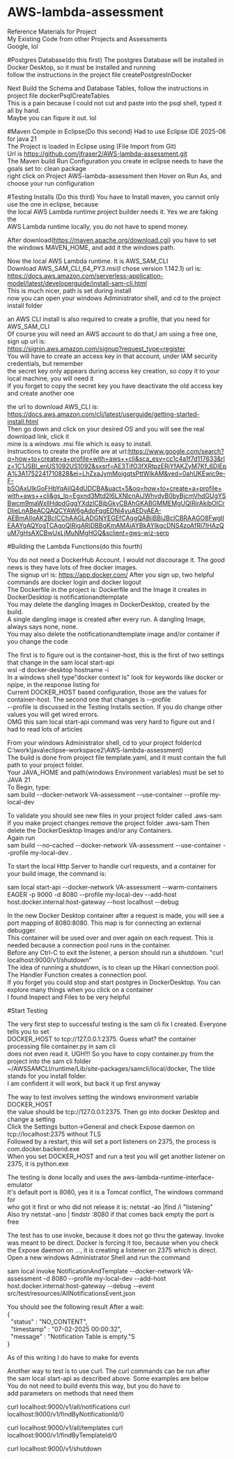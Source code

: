 # AWS-lambda-assessment

Reference Materials for Project<br/>
My Existing Code from other Projects and Assessments<br/>
Google, lol<br/>

#Postgres Database(do this first)
The postgres Database will be installed in Docker Desktop, so it must be installed and running<br/>
follow the instructions in the project file createPostgresInDocker<br/>

Next Build the Schema and Database Tables, follow the instructions in project file dockerPsqlCreateTables<br/>
This is a pain because I could not cut and paste into the psql shell, typed it all by hand.<br/>
Maybe you can fiqure it out. lol <br/>

#Maven Compile in Eclipse(Do this second)
Had to use Eclipse IDE 2025-06 for java 21<br/>
The Project is loaded in Eclipse using (File Import from Git)<br/>
Url is https://github.com/jfraser2/AWS-lambda-assessment.git<br/>
The Maven build Run Configuration you create in eclipse needs to have the goals set to: clean package<br/>
right click on Project AWS-lambda-assessment then Hover on Run As, and choose your run configuration<br/>

#Testing Installs (Do this third)
You have to Install maven, you cannot only use the one in eclipse, because<br/>
the local AWS Lambda runtime project builder needs it. Yes we are faking the <br/>
AWS Lambda runtime locally, you do not have to spend money.<br/>

After download(https://maven.apache.org/download.cgi) you have to set<br/>
the windows MAVEN\_HOME, and add it the windows path.<br/>

Now the local AWS Lambda runtime. It is AWS_SAM_CLI<br/>
Download AWS_SAM_CLI_64_PY3.msi(I chose version 1.142.1) url is:<br/>
https://docs.aws.amazon.com/serverless-application-model/latest/developerguide/install-sam-cli.html<br/>
This is much nicer, path is set during install<br/>
now you can open your windows Administrator shell, and cd to the project install folder<br/>

an AWS CLI install is also required to create a profile, that you need for AWS_SAM_CLI<br/>
Of course you will need an AWS account to do that,I am using a free one, sign up url is:<br/>
https://signin.aws.amazon.com/signup?request_type=register<br/>
You will have to create an access key in that account, under IAM security credentials, but remember<br/>
the secret key only appears during access key creation, so copy it to your local machine, you will need it<br/>
If you forget to copy the secret key you have deactivate the old access key and create another one<br/>

the url to download AWS_CLI is: https://docs.aws.amazon.com/cli/latest/userguide/getting-started-install.html<br/>
Then go down and click on your desired OS and you will see the real download link, click it<br/>
mine is a windows .msi file which is easy to install.<br/>
Instructions to create the profile are at url:https://www.google.com/search?q=how+to+create+a+profile+with+aws++cli&sca_esv=cc1c4a1f7d117633&rlz=1C1JSBI_enUS1092US1092&sxsrf=AE3TifO3fXRtpzERjYfAKZyM7Kf_6DIEpA%3A1752241710828&ei=LhZxaJymMoigqtsPttWIkAM&ved=0ahUKEwic9e-F-bSOAxUIkGoFHbYqAjIQ4dUDCBA&uact=5&oq=how+to+create+a+profile+with+aws++cli&gs_lp=Egxnd3Mtd2l6LXNlcnAiJWhvdyB0byBjcmVhdGUgYSBwcm9maWxlIHdpdGggYXdzICBjbGkyCBAhGKABGMMEMgUQIRirAkibOlCrDljeLnABeACQAQCYAW6gAdoFqgEDNi4yuAEDyAEA-AEBmAIIoAK2BcICChAAGLADGNYEGEfCAggQABiiBBiJBcICBRAAGO8FwgIIEAAYgAQYogTCAgoQIRigARjDBBgKmAMAiAYBkAYIkgcDNS4zoAfRI7IHAzQuM7gHsAXCBwUxLjMuNMgHGQ&sclient=gws-wiz-serp<br/>

#Building the Lambda Functions(do this fourth)

You do not need a DockerHub Account. I would not discourage it. The good news is they have lots of free docker images.<br/>
The signup url is: https://app.docker.com/ After you sign up, two helpful commands are docker login and docker logout<br/>
The Dockerfile in the project is: Dockerfile and the Image it creates in DockerDesktop is notificationandtemplate<br/>
You may delete the dangling Images in DockerDesktop, created by the build.<br/>
A single dangling image is created after every run. A dangling Image, always says none, none.<br/>
You may also delete the notificationandtemplate image and/or container if you change the code<br/>

The first is to figure out is the container-host, this is the first of two settings that change in the sam local start-api<br/>
wsl -d docker-desktop hostname -i<br/>
In a windows shell type"docker context ls" look for keywords like docker or npipe, in the response listing for<br/>
Current DOCKER_HOST based configuration, those are the values for container-host. The second one that changes is --profile<br/>
--profile is discussed in the Testing Installs section. If you do change other values you will get wired errors.<br/>
OMG this sam local start-api command was very hard to figure out and I had to read lots of articles

From your windows Administrator shell, cd to your project folder(cd C:\work\java\eclipse-workspace2\AWS-lambda-assessment)<br/>
The build is done from project file template.yaml, and it must contain the full path to your project folder.<br/>
Your JAVA_HOME and path(windows Environment variables) must be set to JAVA 21<br/>
To Begin, type:<br/>
sam build --docker-network VA-assessment --use-container --profile my-local-dev<br/>

To validate you should see new files in your project folder called .aws-sam<br/>
If you make project changes remove the project folder .aws-sam Then delete the DockerDesktop Images and/or any Containers.<br/>
Again run<br/>
sam build --no-cached  --docker-network VA-assessment --use-container --profile my-local-dev .<br/>

To start the local Http Server to handle curl requests, and a container for your build image, the command is: <br/>

sam local start-api --docker-network VA-assessment --warm-containers EAGER -p 9000 -d 8080 --profile my-local-dev --add-host host.docker.internal:host-gateway --host localhost --debug<br/> 

In the new Docker Desktop container after a request is made, you will see a port mapping of 8080:8080. This map is for connecting an external debugger.<br/>
This container will be used over and over again on each request. This is needed because a connection pool runs in the container.</br>
Before any Ctrl-C to exit the listener, a person should run a shutdown. "curl localhost:9000/v1/shutdown"<br/>
The idea of running a shutdown, is to clean up the Hikari connection pool. The Handler Function creates a connection pool. <br/>
If you forget you could stop and start postgres in DockerDesktop. You can explore many things when you click on a container<br/>
I found Inspect and Files to be very helpful<br/>

#Start Testing

The very first step to successful testing is the sam cli fix I created. Everyone tells you to set<br/>
DOCKER_HOST to tcp://127.0.0.1:2375. Guess what? the container processing file container.py in sam cli<br/>
does not even read it. UGH!!! So you have to copy container.py from the project into the sam cli folder<br/>
~/AWSSAMCLI/runtime/Lib/site-packages/samcli/local/docker, The tilde stands for you install folder.<br/>
I am confident it will work, but back it up first anyway<br/>
 

The way to test involves setting the windows environment variable DOCKER_HOST<br/>
the value should be tcp://127.0.0.1:2375. Then go into docker Desktop and change a setting<br/>
Click the Settings button->General and check Expose daemon on tcp://localhost:2375 without TLS<br/>
Followed by a restart, this will set a port listeners on 2375, the process is com.docker.backend.exe<br/>
When you set DOCKER_HOST and run a test you will get another listener on 2375, it is python.exe<br/>

The testing is done locally and uses the aws-lambda-runtime-interface-emulator<br/>
It's default port is 8080, yes it is a Tomcat conflict, The windows command for<br/>
who got it first or who did not release it is: netstat -ao |find /i "listening"<br/>
Also try netstat -ano | findstr :8080 if that comes back empty the port is free<br/>

The test has to use invoke, because it does not go thru the gateway. Invoke was meant to be direct. Docker is
forcing it too, because when you check the Expose daemon on ..., it is creating a listener on 2375 which is direct. <br/>
Open a new windows Administrator Shell and run the command<br/>

sam local invoke NotificationAndTemplate --docker-network VA-assessment -d 8080 --profile my-local-dev --add-host host.docker.internal:host-gateway --debug --event src/test/resources/AllNotificationsEvent.json<br/>

You should see the following result After a wait:<br/>
{<br/>
&nbsp; \"status\" : \"NO\_CONTENT\",<br/>
&nbsp; \"timestamp\" : \"07-02-2025 00:00:32\",<br/>
&nbsp; \"message\" : \"Notification Table is empty.\"S<br/>
}<br/>

As of this writing I do have to make for events<br/>

Another way to test is to use curl. The curl commands can be run after<br/>
the sam local start-api as described above. Some examples are below<br/>
You do not need to build events this way, but you do have to<br/>
add parameters on methods that need them<br/>

curl localhost:9000/v1/all/notifications
curl localhost:9000/v1/findByNotificationId/0

curl localhost:9000/v1/all/templates
curl localhost:9000/v1/findByTemplateId/0

curl localhost:9000/v1/shutdown



















